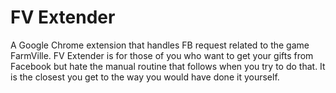 # FV Extender
A Google Chrome extension that handles FB request related to the game FarmVille. FV Extender is for those of you who want to get your gifts from Facebook but hate the manual routine that follows when you try to do that. It is the closest you get to the way you would have done it yourself.
